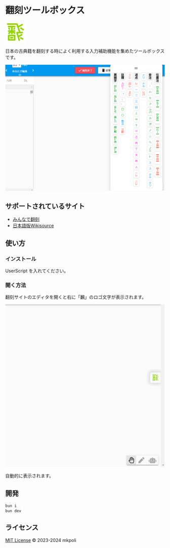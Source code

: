 # 翻刻ツールボックス

![ロゴ](./assets/honkoku.png)

日本の古典籍を翻刻する時によく利用する入力補助機能を集めたツールボックスです。

![パネル](./docs/panel.png)

## サポートされているサイト

- [みんなで翻刻](https://honkoku.org/app/)
- [日本語版Wikisource](https://ja.wikisource.org/)

## 使い方

### インストール

UserScript を入れてください。

### 開く方法

翻刻サイトのエディタを開くと右に「飜」のロゴ文字が表示されます。

![開く方法](./docs/open.gif)

自動的に表示されます。

## 開発

```
bun i
bun dev
```

## ライセンス

[MIT License](LICENSE) © 2023-2024 mkpoli
